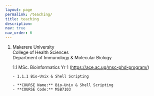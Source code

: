 ```yaml
---
layout: page
permalink: /teaching/
title: teaching
description:
nav: true
nav_order: 6
---
```


1. Makerere University  
   College of Health Sciences  
   Department of Immunology & Molecular Biology  

   1.1 MSc. Bioinformatics Yr 1 (https://ace.ac.ug/msc-phd-program/)

       - 1.1.1 Bio-Unix & Shell Scripting

       - **COURSE Name:** Bio-Unix & Shell Scripting  
       - **COURSE Code:** MSB7103







